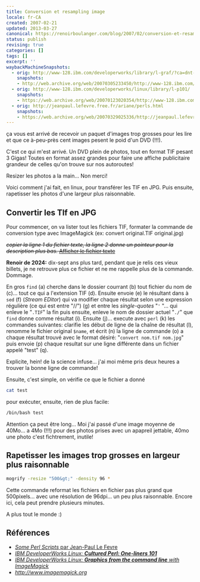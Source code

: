 ```yaml
---
title: Conversion et resampling image
locale: fr-CA
created: 2007-02-21
updated: 2013-03-27
canonical: https://renoirboulanger.com/blog/2007/02/conversion-et-resampling-image/
status: publish
revising: true
categories: []
tags: []
excerpt: ''
waybackMachineSnapshots:
  - orig: http://www-128.ibm.com/developerworks/library/l-graf/?ca=dnt-428
    snapshots:
    - http://web.archive.org/web/20070305233450/http://www-128.ibm.com/developerworks/library/l-graf/?ca=dnt-428
  - orig: http://www-128.ibm.com/developerworks/linux/library/l-p101/
    snapshots:
    - https://web.archive.org/web/20070123020354/http://www-128.ibm.com/developerworks/linux/library/l-p101/
  - orig: http://jeanpaul.lefevre.free.fr/ariane/perls.html
    snapshots:
    - https://web.archive.org/web/20070329025336/http://jeanpaul.lefevre.free.fr/ariane/perls.html
---
```


ça vous est arrivé de recevoir un paquet d'images trop grosses pour les lire et que ce à-peu-près cent images pesent le poid d'un DVD (!!!).

C'est ce qui m'est arrivé. Un DVD plein de photos, tout en format TIF pesant 3 Gigas! Toutes en format assez grandes pour faire une affiche publicitaire grandeur de celles qu'on trouve sur nos autoroutes!

Resizer les photos a la main... Non merci!

Voici comment j'ai fait, en linux, pour transférer les TIF en JPG. Puis ensuite, rapetisser les photos d'une largeur plus raisonnable.

<!--more-->

## Convertir les TIf en JPG

Pour commencer, on va lister tout les fichiers TIF, formater la commande de conversion type avec ImageMagick (ex: convert original.TIF original.jpg)

<del><em>copier la ligne 1 du fichier texte, la ligne 2 donne un pointeur pour la description plus bas.</em>
<a href="https://renoirboulanger.com/wp-content/uploads/2007/02/commande_longue.txt" title="Commande">Afficher le fichier texte</a></del>
<!--#TODO-Import-Code-From-External-->

<rb-notice-box variant="info" class="my-5">
<strong slot="header">Renoir de 2024:</strong>
dix-sept ans plus tard, pendant que je relis ces vieux billets, je ne retrouve plus ce fichier et ne me rappelle plus de la commande. Dommage.
</rb-notice-box>

En gros `find` (a) cherche dans le dossier courrant (b) tout fichier du nom de (c)... tout ce qui a l'extension TIF (d). Ensuite envoie (e) le résultant dans à `sed` (f) (<em>Stream EDitor</em>) qui va modifier chaque résultat selon une expression régulière (ce qui est entre "//") (g) et entre les <em lang="en">single-quotes</em> "`'` "... qui enleve le "`.TIF`" la fin puis ensuite, enleve le nom de dossier actuel "`./`" que `find` donne comme résultat (i). Ensuite (j)... execute avec `perl` (k) les commandes suivantes: clarifie les début de ligne de la chaîne de résultat (l), renomme le fichier original `$name`, et écrit (n) la ligne de commande (o) a chaque résultat trouvé avec le format désiré: "`convert nom.tif nom.jpg`" puis envoie (p) chaque resultat sur une ligne différente dans un fichier appelé "test" (q).

Explicite, hein! de la science infuse... j'ai moi même pris deux heures a trouver la bonne ligne de commande!

Ensuite, c'est simple, on vérifie ce que le fichier a donné

```bash
cat test
```
pour exécuter, ensuite, rien de plus facile:

```bash
/bin/bash test
```

Attention ça peut être long... Moi j'ai passé d'une image moyenne de 40Mo... a 4Mo (!!!) pour des photos prises avec un apapreil jettable, 40mo une photo c'est fichtrement, inutile!


## Rapetisser les images trop grosses en largeur plus raisonnable


```bash
mogrify -resize "500&gt;" -density 96 *
```

Cette commande reformat les fichiers en fichier pas plus grand que 500pixels... avec une résolution de 96dpi... un peu plus raisonnable. Encore ici, cela peut prendre plusieurs minutes.

A plus tout le monde :)


## Références

- [<em lang=en>Some Perl Scripts</em> par Jean-Paul Le Fevre](https://web.archive.org/web/20070329025336/http://jeanpaul.lefevre.free.fr/ariane/perls.html)
- [<em lang=en>IBM DeveloperWorks Linux: **Cultured Perl: One-liners 101**](https://web.archive.org/web/20070123020354/http://www-128.ibm.com/developerworks/linux/library/l-p101/)
- [<em lang=en>IBM DeveloperWorks Linux: **Graphics from the command line** with ImageMagick</em>](http://web.archive.org/web/20070305233450/http://www-128.ibm.com/developerworks/library/l-graf/?ca=dnt-428)
- http://www.imagemagick.org
